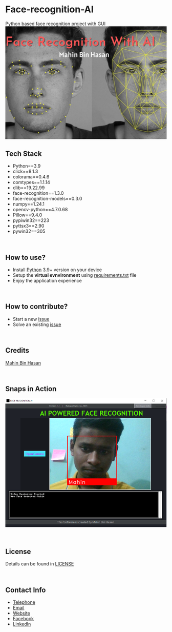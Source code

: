 # Face-recognition-AI
Python based face recognition project with GUI
![cover.png](Other/cover.png)
<br>

## Tech Stack
 - Python==3.9
 - click==8.1.3
 - colorama==0.4.6
 - comtypes==1.1.14
 - dlib==19.22.99
 - face-recognition==1.3.0
 - face-recognition-models==0.3.0
 - numpy==1.24.1
 - opencv-python==4.7.0.68
 - Pillow==9.4.0
 - pypiwin32==223
 - pyttsx3==2.90
 - pywin32==305

<br>

## How to use?
- Install [Python](https://www.python.org/downloads/) 3.9+ version on your device
- Setup the **virtual evnvironment** using [requirements.txt](requirements.txt) file
- Enjoy the application experience

<br>

## How to contribute?
- Start a new [issue](https://github.com/mahinbinhasan/Face-recognition-AI/issues/new)
- Solve an existing [issue](https://github.com/mahinbinhasan/Face-recognition-AI/issues)

<br>

## Credits
[Mahin Bin Hasan](https://www.facebook.com/root.mahin)


<br>

## Snaps in Action
![snap.png](Other/snap.png)


<br>

## License
Details can be found in [LICENSE](LICENSE)

<br>

## Contact Info
- [Telephone](tel:01580906164)
- [Email](mailto:allmahin149@gmail.com)
- [Website](http://mahin.ml/)
- [Facebook](https://www.facebook.com/root.mahin)
- [LinkedIn](https://www.linkedin.com/in/mahinbinhasan/)
